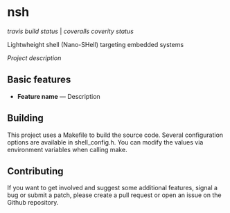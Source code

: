 # nsh
*travis build status* | *coveralls coverity status*

Lightwheight shell (Nano-SHell) targeting embedded systems

*Project description*

## Basic features

* **Feature name** — Description

## Building

This project uses a Makefile to build the source code. Several configuration options are available in shell_config.h. You can modify the values via environment variables when calling make.

## Contributing

If you want to get involved and suggest some additional features, signal a bug or submit a patch, please create a pull request or open an issue on the Github repository.
